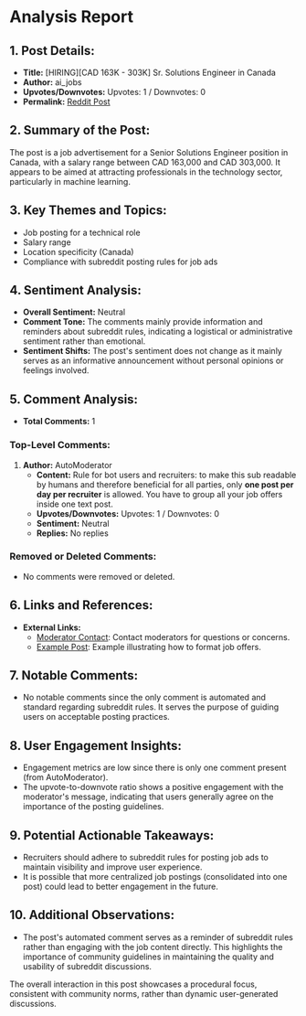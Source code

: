 # Analysis Report

## 1. Post Details:
- **Title:** [HIRING][CAD 163K - 303K] Sr. Solutions Engineer in Canada
- **Author:** ai_jobs
- **Upvotes/Downvotes:** Upvotes: 1 / Downvotes: 0
- **Permalink:** [Reddit Post](https://www.reddit.com/r/MachineLearningJobs/comments/1hfjik0/hiringcad_163k_303k_sr_solutions_engineer_in/)

## 2. Summary of the Post:
The post is a job advertisement for a Senior Solutions Engineer position in Canada, with a salary range between CAD 163,000 and CAD 303,000. It appears to be aimed at attracting professionals in the technology sector, particularly in machine learning. 

## 3. Key Themes and Topics:
- Job posting for a technical role
- Salary range
- Location specificity (Canada)
- Compliance with subreddit posting rules for job ads

## 4. Sentiment Analysis:
- **Overall Sentiment:** Neutral
- **Comment Tone:** The comments mainly provide information and reminders about subreddit rules, indicating a logistical or administrative sentiment rather than emotional.
- **Sentiment Shifts:** The post's sentiment does not change as it mainly serves as an informative announcement without personal opinions or feelings involved.

## 5. Comment Analysis:
- **Total Comments:** 1

### Top-Level Comments:
1. **Author:** AutoModerator
   - **Content:** Rule for bot users and recruiters: to make this sub readable by humans and therefore beneficial for all parties, only **one post per day per recruiter** is allowed. You have to group all your job offers inside one text post. 
   - **Upvotes/Downvotes:** Upvotes: 1 / Downvotes: 0
   - **Sentiment:** Neutral
   - **Replies:** No replies

### Removed or Deleted Comments:
- No comments were removed or deleted.

## 6. Links and References:
- **External Links:**
  - [Moderator Contact](https://www.reddit.com/message/compose/?to=/r/MachineLearningJobs): Contact moderators for questions or concerns.
  - [Example Post](https://www.reddit.com/r/BigDataJobs/comments/phaolk/19_new_data_science_data_engineering_and_machine/): Example illustrating how to format job offers.

## 7. Notable Comments:
- No notable comments since the only comment is automated and standard regarding subreddit rules. It serves the purpose of guiding users on acceptable posting practices.

## 8. User Engagement Insights:
- Engagement metrics are low since there is only one comment present (from AutoModerator).
- The upvote-to-downvote ratio shows a positive engagement with the moderator's message, indicating that users generally agree on the importance of the posting guidelines.

## 9. Potential Actionable Takeaways:
- Recruiters should adhere to subreddit rules for posting job ads to maintain visibility and improve user experience.
- It is possible that more centralized job postings (consolidated into one post) could lead to better engagement in the future.

## 10. Additional Observations:
- The post's automated comment serves as a reminder of subreddit rules rather than engaging with the job content directly. This highlights the importance of community guidelines in maintaining the quality and usability of subreddit discussions. 

The overall interaction in this post showcases a procedural focus, consistent with community norms, rather than dynamic user-generated discussions.